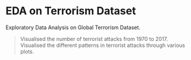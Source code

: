 # EDA on Terrorism Dataset

Exploratory Data Analysis on Global Terrorism Dataset.

> Visualised the number of terrorist attacks from 1970 to 2017.
> Visualised the different patterns in terrorist attacks through various plots.
